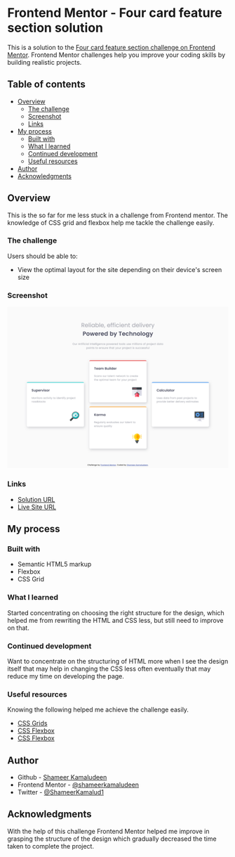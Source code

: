 # Frontend Mentor - Four card feature section solution

This is a solution to the [Four card feature section challenge on Frontend Mentor](https://www.frontendmentor.io/challenges/four-card-feature-section-weK1eFYK). Frontend Mentor challenges help you improve your coding skills by building realistic projects. 

## Table of contents

- [Overview](#overview)
  - [The challenge](#the-challenge)
  - [Screenshot](#screenshot)
  - [Links](#links)
- [My process](#my-process)
  - [Built with](#built-with)
  - [What I learned](#what-i-learned)
  - [Continued development](#continued-development)
  - [Useful resources](#useful-resources)
- [Author](#author)
- [Acknowledgments](#acknowledgments)

## Overview

This is the so far for me less stuck in a challenge from Frontend mentor. The knowledge of CSS grid and flexbox help me tackle the challenge easily.

### The challenge

Users should be able to:

- View the optimal layout for the site depending on their device's screen size

### Screenshot

![](./screenshot.png)

### Links

- [Solution URL](https://github.com/shameerkamaludeen/four-card-feature)
- [Live Site URL](https://shameerkamaludeen.github.io/four-card-feature/)

## My process

### Built with

- Semantic HTML5 markup
- Flexbox
- CSS Grid

### What I learned

Started concentrating on choosing the right structure for the design, which helped me from rewriting the HTML and CSS less, but still need to improve on that.

### Continued development

Want to concentrate on the structuring of HTML more when I see the design itself that may help in changing the CSS less often eventually that may reduce my time on developing the page. 

### Useful resources

Knowing the following helped me achieve the challenge easily.

- [CSS Grids](https://developer.mozilla.org/en-US/docs/Learn/CSS/CSS_layout/Grids)
- [CSS Flexbox](https://developer.mozilla.org/en-US/docs/Learn/CSS/CSS_layout/Flexbox)
- [CSS Flexbox](https://www.w3schools.com/css/css3_flexbox.asp)

## Author

- Github - [Shameer Kamaludeen](https://github.com/shameerkamaludeen)
- Frontend Mentor - [@shameerkamaludeen](https://www.frontendmentor.io/profile/shameerkamaludeen)
- Twitter - [@ShameerKamalud1](https://twitter.com/ShameerKamalud1)

## Acknowledgments

With the help of this challenge Frontend Mentor helped me improve in grasping the structure of the design which gradually decreased the time taken to complete the project. 
